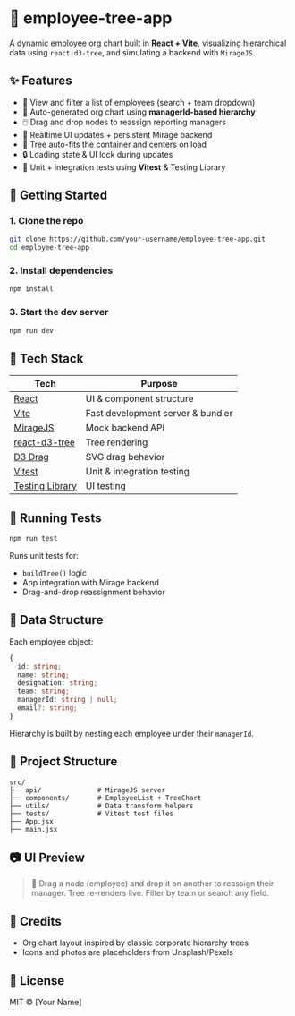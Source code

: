 # 📘 employee-tree-app

A dynamic employee org chart built in **React + Vite**, visualizing hierarchical data using `react-d3-tree`, and simulating a backend with `MirageJS`.

## ✨ Features

- 👥 View and filter a list of employees (search + team dropdown)
- 🌳 Auto-generated org chart using **managerId-based hierarchy**
- 🖱️ Drag and drop nodes to reassign reporting managers
- 🔄 Realtime UI updates + persistent Mirage backend
- 🧭 Tree auto-fits the container and centers on load
- 🔒 Loading state & UI lock during updates
- 🧪 Unit + integration tests using **Vitest** & Testing Library

## 🚀 Getting Started

### 1. Clone the repo

```bash
git clone https://github.com/your-username/employee-tree-app.git
cd employee-tree-app
```

### 2. Install dependencies

```bash
npm install
```

### 3. Start the dev server

```bash
npm run dev
```

## 🧠 Tech Stack

| Tech                                                    | Purpose                           |
| ------------------------------------------------------- | --------------------------------- |
| [React](https://reactjs.org/)                           | UI & component structure          |
| [Vite](https://vitejs.dev/)                             | Fast development server & bundler |
| [MirageJS](https://miragejs.com/)                       | Mock backend API                  |
| [react-d3-tree](https://bkrem.github.io/react-d3-tree/) | Tree rendering                    |
| [D3 Drag](https://github.com/d3/d3-drag)                | SVG drag behavior                 |
| [Vitest](https://vitest.dev/)                           | Unit & integration testing        |
| [Testing Library](https://testing-library.com/)         | UI testing                        |

## 🧪 Running Tests

```bash
npm run test
```

Runs unit tests for:

- `buildTree()` logic
- App integration with Mirage backend
- Drag-and-drop reassignment behavior

## 🌳 Data Structure

Each employee object:

```ts
{
  id: string;
  name: string;
  designation: string;
  team: string;
  managerId: string | null;
  email?: string;
}
```

Hierarchy is built by nesting each employee under their `managerId`.

## 🧩 Project Structure

```
src/
├── api/              # MirageJS server
├── components/       # EmployeeList + TreeChart
├── utils/            # Data transform helpers
├── tests/            # Vitest test files
├── App.jsx
├── main.jsx
```

## 📷 UI Preview

> 📌 Drag a node (employee) and drop it on another to reassign their manager. Tree re-renders live. Filter by team or search any field.

## 🙌 Credits

- Org chart layout inspired by classic corporate hierarchy trees
- Icons and photos are placeholders from Unsplash/Pexels

## 📃 License

MIT © [Your Name]
